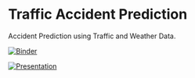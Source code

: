 # Traffic Accident Prediction

Accident Prediction using Traffic and Weather Data.

[![Binder](https://mybinder.org/badge_logo.svg)](https://mybinder.org/v2/gh/ysenarath/traffic-accident-prediction/master)

[![Presentation](https://raw.githubusercontent.com/ysenarath/traffic-accident-prediction/master/resources/background.png)](https://docs.google.com/presentation/d/e/2PACX-1vRMX1TbMweG8nhDV7n-imQhUm7UKI3U9vAELfMERdEUTC-obQU05Vtbe5v5Fm3fOMlt-bMHiSvXySuF/pub?start=false&loop=false&delayms=3000)
